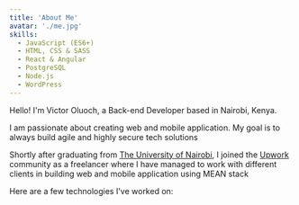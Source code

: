 ```yaml
---
title: 'About Me'
avatar: './me.jpg'
skills:
  - JavaScript (ES6+)
  - HTML, CSS & SASS
  - React & Angular
  - PostgreSQL
  - Node.js
  - WordPress
---
```


Hello! I'm Victor Oluoch, a Back-end Developer based in Nairobi, Kenya.

I am passionate about creating web and mobile application. My goal is to always build agile and highly secure tech solutions

Shortly after graduating from [The University of Nairobi](https://www.uonbi.ac.ke/), I joined the [Upwork](https://www.upwork.com/) community as a freelancer where I have managed to work with different clients in building web and mobile application using MEAN stack

Here are a few technologies I've worked on:
